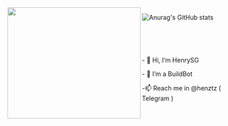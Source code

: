 
<img align="left" src="https://github.com/henrysg29/henrysg29/blob/main/20955fe1233b44e58.gif" width="300" height="250">

![Anurag's GitHub stats](https://github-readme-stats.vercel.app/api?username=henrysg29&show_icons=true&theme=radical)

<br>
<br>
<br>
<p class="text-center"> - 👋 Hi, I’m HenrySG </p>
<p class="text-center">- 👀 I’m a BuildBot 
<p class="text-center">-📫 Reach me in @henztz ( Telegram )

<!---
henrysg29/henrysg29 is a ✨ special ✨ repository because its `README.md` (this file) appears on your GitHub profile.
You can click the Preview link to take a look at your changes.
--->
